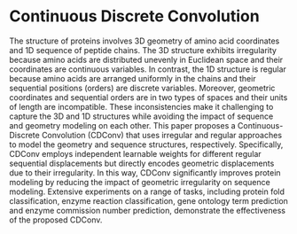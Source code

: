 # Continuous Discrete Convolution

The structure of proteins involves 3D geometry of amino acid coordinates and 1D sequence of  peptide chains. The 3D structure exhibits irregularity because amino acids are distributed unevenly in Euclidean space and their coordinates are continuous variables. In contrast, the 1D structure is regular because amino acids are arranged uniformly in the chains and their sequential positions (orders) are discrete variables. Moreover, geometric coordinates and sequential orders are in two types of spaces and their units of length are incompatible. These inconsistencies make it challenging to capture the 3D and 1D structures while avoiding the impact of sequence and geometry modeling on each other. This paper proposes a Continuous-Discrete Convolution (CDConv) that uses irregular and regular approaches to model the geometry and sequence structures, respectively. Specifically, CDConv employs independent learnable weights for different regular sequential displacements but directly encodes geometric displacements due to their irregularity. In this way, CDConv significantly improves protein modeling by reducing the impact of geometric irregularity on sequence modeling. Extensive experiments on a range of tasks, including protein fold classification, enzyme reaction  classification, gene ontology term prediction and enzyme commission number prediction, demonstrate the effectiveness of the proposed CDConv. 
